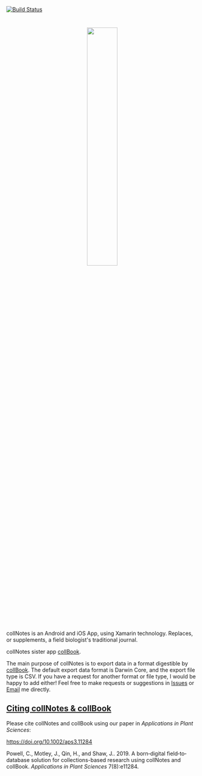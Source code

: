 [![Build Status](https://dev.azure.com/FooBarLLC/collNotes/_apis/build/status/j-h-m.collNotes?branchName=develop)](https://dev.azure.com/FooBarLLC/collNotes/_build/latest?definitionId=4&branchName=develop)

<h1 align=center>
<img src="data/assets/logo-collnotes//horizontal.png" width=40%>
</h1>


collNotes is an Android and iOS App, using Xamarin technology. Replaces, or supplements, a field biologist's traditional journal.

collNotes sister app [collBook](https://github.com/CapPow/collBook).

The main purpose of collNotes is to export data in a format digestible by [collBook](https://github.com/CapPow/collBook). The default export data format is Darwin Core, and the export file type is CSV. If you have a request for another format or file type, I would be happy to add either! Feel free to make requests or suggestions in [Issues](https://github.com/j-h-m/collNotes/issues) or [Email](mailto:programmingisfunjacmot@gmail.com) me directly.

## [Citing collNotes & collBook](#Citation)

Please cite collNotes and collBook using our paper in *Applications in Plant Sciences*:

https://doi.org/10.1002/aps3.11284

Powell, C., Motley, J., Qin, H., and Shaw, J.. 2019. A born‐digital field‐to‐database solution for collections-based research using collNotes and collBook. *Applications in Plant Sciences* 7(8):e11284.

